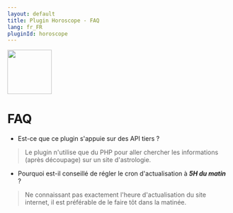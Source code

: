 ```yaml
---
layout: default
title: Plugin Horoscope - FAQ
lang: fr_FR
pluginId: horoscope
---
```


<img src="{{site.baseurl}}/plugin-horoscope/{{site.img}}/horoscope-icon.png" class="pluginLogo" width="100" />

# FAQ

- Est-ce que ce plugin s'appuie sur des API tiers ?

> Le plugin n'utilise que du PHP  pour aller chercher les informations (après découpage) sur un site d'astrologie.

- Pourquoi est-il conseillé de régler le cron d'actualisation à ***5H du matin*** ?

> Ne connaissant pas exactement l'heure d'actualisation du site internet, il est préférable de le faire tôt dans la matinée.
